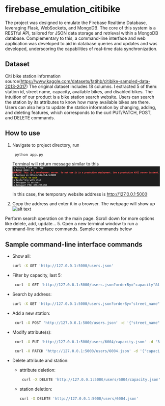 # firebase_emulation_citibike
The project was designed to emulate the Firebase Realtime Database, leveraging Flask, WebSockets, and MongoDB. The core of this system is a RESTful API, tailored for JSON data storage and retrieval within a MongoDB database. Complementary to this, a command-line interface and web application was developed to aid in database queries and updates and was developed, underscoring the capabilities of real-time data synchronization. 

## Dataset
Citi bike station information source(https://www.kaggle.com/datasets/fatihb/citibike-sampled-data-2013-2017)
The original dataset includes 18 columns. I extracted 5 of them: station id, street name, capacity, available bikes, and disabled bikes. The intuition of our product is a bike station search website. Users can search the station by its attributes to know how many available bikes are there. Users can also help to update the station information by changing, adding, and deleting features, which corresponds to the curl PUT/PATCH, POST, and DELETE commands. 

## How to use
1. Navigate to project directory, run
   ```bash
    python app.py
   ```
    Terminal will return message similar to this
   ![alt text](https://github.com/91MrHuang/firebase_emulation_citibike/blob/main/illustrates/terminal_msg.png)
   
   In this case, the temporary website address is http://127.0.0.1:5000
3. Copy the address and enter it in a browser. The webpage will show up
![alt text](https://github.com/91MrHuang/firebase_emulation_citibike/blob/main/illustrates/mainpage.png)

Perform search operation on the main page. Scroll down for more options like delete, add, update...
5. Open a new terminal window to run a command-line interface commands. Sample commands below


## Sample command-line interface commands
- Show all: 

    ```bash
    curl -X GET 'http://127.0.0.1:5000/users.json'
    ```
- Filter by capacity, last 5: 
   ```bash
    curl -X GET 'http://127.0.0.1:5000/users.json?orderBy="capacity"&limitToLast=5'
   ```

- Search by address: 
    ```bash
    curl -X GET 'http://127.0.0.1:5000/users.json?orderBy="street_name"&equalTo="Picnic%20Point"'
    ```
- Add a new station:
   ```bash
    curl -X POST 'http://127.0.0.1:5000/users.json' -d '{"street_name": "1337 W 36th", "capacity": 20, "num_bikes_available": 5, "num_bikes_disabled": 5}'
   ```
- Modify attribute(s):
   ```bash
    curl -X PUT 'http://127.0.0.1:5000/users/6004/capacity.json' -d '30'
   ```
   ```bash
    curl -X PATCH 'http://127.0.0.1:5000/users/6004.json' -d '{"capacity": 40, "num_bikes_available": 10}'
   ```
- Delete attribute and station: 
    - attribute deletion:
       ```bash
        curl -X DELETE 'http://127.0.0.1:5000/users/6004/capacity.json'
       ```

    - station deletion:
        ```bash
        curl -X DELETE 'http://127.0.0.1:5000/users/6004.json'
        ```



        
        
        




